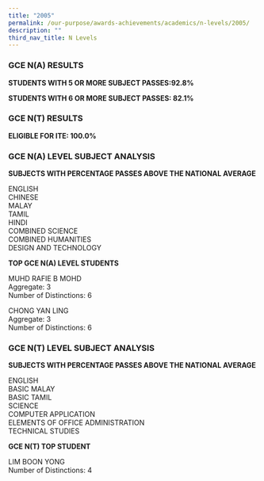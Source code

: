 ```yaml
---
title: "2005"
permalink: /our-purpose/awards-achievements/academics/n-levels/2005/
description: ""
third_nav_title: N Levels
---
```

### GCE N(A) RESULTS

**STUDENTS WITH 5 OR MORE SUBJECT PASSES:92.8%**

**STUDENTS WITH 6 OR MORE SUBJECT PASSES: 82.1%**

### GCE N(T) RESULTS

**ELIGIBLE FOR ITE: 100.0%**

### GCE N(A) LEVEL SUBJECT ANALYSIS

**SUBJECTS WITH PERCENTAGE PASSES ABOVE THE NATIONAL AVERAGE**

ENGLISH<br>
CHINESE<br>
MALAY<br>
TAMIL<br>
HINDI<br>
COMBINED SCIENCE<br>
COMBINED HUMANITIES<br>
DESIGN AND TECHNOLOGY

  

**TOP GCE N(A) LEVEL STUDENTS**

MUHD RAFIE B MOHD<br>
Aggregate: 3<br>
Number of Distinctions: 6

CHONG YAN LING<br>
Aggregate: 3<br>
Number of Distinctions: 6

### GCE N(T) LEVEL SUBJECT ANALYSIS

**SUBJECTS WITH PERCENTAGE PASSES ABOVE THE NATIONAL AVERAGE**

ENGLISH<br>
BASIC MALAY<br>
BASIC TAMIL<br>
SCIENCE<br>
COMPUTER APPLICATION<br>
ELEMENTS OF OFFICE ADMINISTRATION<br>
TECHNICAL STUDIES

**GCE N(T) TOP STUDENT**

LIM BOON YONG <br>
Number of Distinctions: 4